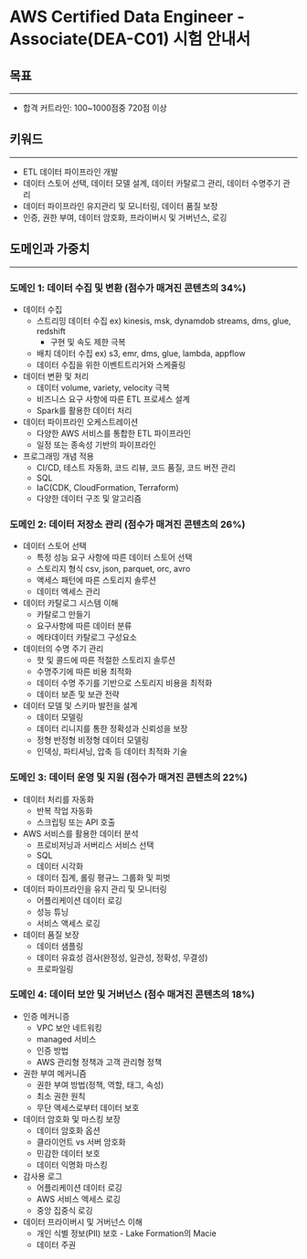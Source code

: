 # AWS Certified Data Engineer - Associate(DEA-C01) 시험 안내서

## 목표

---

- 합격 커트라인: 100~1000점중 720점 이상

## 키워드

---

- ETL 데이터 파이프라인 개발
- 데이터 스토어 선택, 데이터 모델 설계, 데이터 카탈로그 관리, 데이터 수명주기 관리
- 데이터 파이프라인 유지관리 및 모니터링, 데이터 품질 보장
- 인증, 권한 부여, 데이터 암호화, 프라이버시 및 거버넌스, 로깅

## 도메인과 가중치

---

### 도메인 1: 데이터 수집 및 변환 (점수가 매겨진 콘텐츠의 34%)

- 데이터 수집
  - 스트리밍 데이터 수집 ex) kinesis, msk, dynamdob streams, dms, glue, redshift
      - 구현 및 속도 제한 극복
  - 배치 데이터 수집 ex) s3, emr, dms, glue, lambda, appflow
  - 데이터 수집을 위한 이벤트트리거와 스케줄링
- 데이터 변환 및 처리
  - 데이터 volume, variety, velocity 극복
  - 비즈니스 요구 사항에 따른 ETL 프로세스 설계
  - Spark를 활용한 데이터 처리
- 데이터 파이프라인 오케스트레이션
  - 다양한 AWS 서비스를 통합한 ETL 파이프라인
  - 일정 또는 종속성 기반의 파이프라인
- 프로그래밍 개념 적용
  - CI/CD, 테스트 자동화, 코드 리뷰, 코드 품질, 코드 버전 관리
  - SQL
  - IaC(CDK, CloudFormation, Terraform)
  - 다양한 데이터 구조 및 알고리즘

### 도메인 2: 데이터 저장소 관리 (점수가 매겨진 콘텐츠의 26%)

- 데이터 스토어 선택
  - 특정 성능 요구 사항에 따른 데이터 스토어 선택
  - 스토리지 형식 csv, json, parquet, orc, avro
  - 액세스 패턴에 따른 스토리지 솔루션
  - 데이터 엑세스 관리
- 데이터 카탈로그 시스템 이해
  - 카탈로그 만들기
  - 요구사항에 따른 데이터 분류
  - 메타데이터 카탈로그 구성요소
- 데이터의 수명 주기 관리
  - 핫 및 콜드에 따른 적절한 스토리지 솔루션
  - 수명주기에 따른 비용 최적화
  - 데이터 수명 주기를 기반으로 스토리지 비용을 최적화
  - 데이터 보존 및 보관 전략
- 데이터 모델 및 스키마 발전을 설계
  - 데이터 모델링
  - 데이터 리니지를 통한 정확성과 신뢰성을 보장
  - 정형 반정형 비정형 데이터 모델링
  - 인덱싱, 파티셔닝, 압축 등 데이터 최적화 기술

### 도메인 3: 데이터 운영 및 지원 (점수가 매겨진 콘텐츠의 22%)

- 데이터 처리를 자동화
  - 반복 작업 자동화
  - 스크립팅 또는 API 호출
- AWS 서비스를 활용한 데이터 분석
  - 프로비저닝과 서버리스 서비스 선택
  - SQL
  - 데이터 시각화
  - 데이터 집계, 롤링 평규느 그룹화 및 피벗
- 데이터 파이프라인을 유지 관리 및 모니터링
  - 어플리케이션 데이터 로깅
  - 성능 튜닝
  - 서비스 액세스 로깅
- 데이터 품질 보장
  - 데이터 샘플링
  - 데이터 유효성 검사(완정성, 일관성, 정확성, 무결성)
  - 프로파일링

### 도메인 4: 데이터 보안 및 거버넌스 (점수 매겨진 콘텐츠의 18%)

- 인증 메커니증
  - VPC 보안 네트워킹
  - managed 서비스
  - 인증 방법
  - AWS 관리형 정책과 고객 관리형 정책
- 권한 부여 메커니즘
  - 권한 부여 방법(정책, 역할, 태그, 속성)
  - 최소 권한 원칙
  - 무단 액세스로부터 데이터 보호
- 데이터 암호화 및 마스킹 보장
  - 데이터 암호화 옵션
  - 클라이언트 vs 서버 암호화
  - 민감한 데이터 보호
  - 데이터 익명화 마스킹
- 감사용 로그
  - 어플리케이션 데이터 로깅
  - AWS 서비스 엑세스 로깅
  - 중앙 집중식 로깅
- 데이터 프라이버시 및 거버넌스 이해
  - 개인 식별 정보(PII) 보호 - Lake Formation의 Macie
  - 데이터 주권

